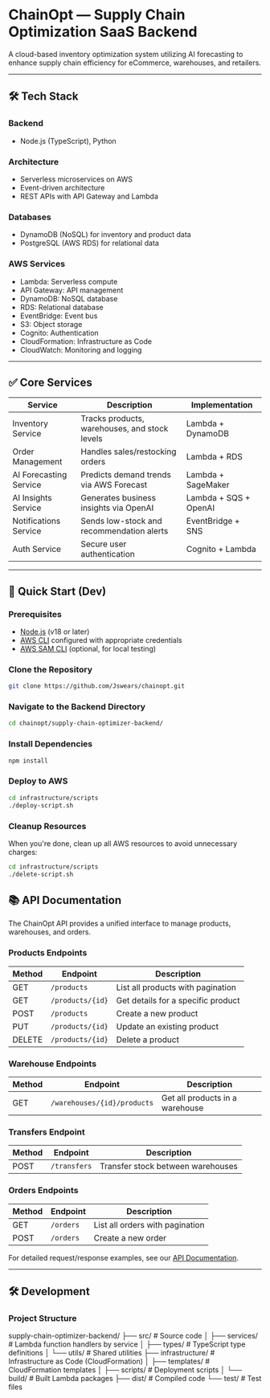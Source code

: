 # ChainOpt — Supply Chain Optimization SaaS Backend

A cloud-based inventory optimization system utilizing AI forecasting to enhance supply chain efficiency for eCommerce, warehouses, and retailers.

---

## 🛠 Tech Stack

### Backend

- Node.js (TypeScript), Python

### Architecture

- Serverless microservices on AWS
- Event-driven architecture
- REST APIs with API Gateway and Lambda

### Databases

- DynamoDB (NoSQL) for inventory and product data
- PostgreSQL (AWS RDS) for relational data

### AWS Services

- Lambda: Serverless compute
- API Gateway: API management
- DynamoDB: NoSQL database
- RDS: Relational database
- EventBridge: Event bus
- S3: Object storage
- Cognito: Authentication
- CloudFormation: Infrastructure as Code
- CloudWatch: Monitoring and logging

---

## ✅ Core Services

| Service                | Description                                   | Implementation       |
| ---------------------- | --------------------------------------------- | -------------------- |
| Inventory Service      | Tracks products, warehouses, and stock levels | Lambda + DynamoDB    |
| Order Management       | Handles sales/restocking orders               | Lambda + RDS         |
| AI Forecasting Service | Predicts demand trends via AWS Forecast       | Lambda + SageMaker   |
| AI Insights Service    | Generates business insights via OpenAI        | Lambda + SQS + OpenAI|
| Notifications Service  | Sends low-stock and recommendation alerts     | EventBridge + SNS    |
| Auth Service           | Secure user authentication                    | Cognito + Lambda     |

---

## 🚀 Quick Start (Dev)

### Prerequisites

- [Node.js](https://nodejs.org/) (v18 or later)
- [AWS CLI](https://aws.amazon.com/cli/) configured with appropriate credentials
- [AWS SAM CLI](https://docs.aws.amazon.com/serverless-application-model/latest/developerguide/serverless-sam-cli-install.html) (optional, for local testing)

### Clone the Repository

```bash
git clone https://github.com/Jswears/chainopt.git
```

### Navigate to the Backend Directory

```bash
cd chainopt/supply-chain-optimizer-backend/
```

### Install Dependencies

```bash
npm install
```

### Deploy to AWS

```bash
cd infrastructure/scripts
./deploy-script.sh
```

### Cleanup Resources

When you're done, clean up all AWS resources to avoid unnecessary charges:

```bash
cd infrastructure/scripts
./delete-script.sh
```

## 📚 API Documentation

The ChainOpt API provides a unified interface to manage products, warehouses, and orders.

### Products Endpoints

| Method | Endpoint | Description |
|--------|----------|-------------|
| GET | `/products` | List all products with pagination |
| GET | `/products/{id}` | Get details for a specific product |
| POST | `/products` | Create a new product |
| PUT | `/products/{id}` | Update an existing product |
| DELETE | `/products/{id}` | Delete a product |

### Warehouse Endpoints

| Method | Endpoint | Description |
|--------|----------|-------------|
| GET | `/warehouses/{id}/products` | Get all products in a warehouse |

### Transfers Endpoint

| Method | Endpoint | Description |
|--------|----------|-------------|
| POST | `/transfers` | Transfer stock between warehouses |

### Orders Endpoints

| Method | Endpoint | Description |
|--------|----------|-------------|
| GET | `/orders` | List all orders with pagination |
| POST | `/orders` | Create a new order |

For detailed request/response examples, see our [API Documentation](./docs/API.md).

---

## 🛠️ Development

### Project Structure
supply-chain-optimizer-backend/
├── src/                  # Source code
│   ├── services/         # Lambda function handlers by service
│   ├── types/            # TypeScript type definitions
│   └── utils/            # Shared utilities
├── infrastructure/       # Infrastructure as Code (CloudFormation)
│   ├── templates/        # CloudFormation templates
│   ├── scripts/          # Deployment scripts
│   └── build/            # Built Lambda packages
├── dist/                 # Compiled code
└── test/                 # Test files

